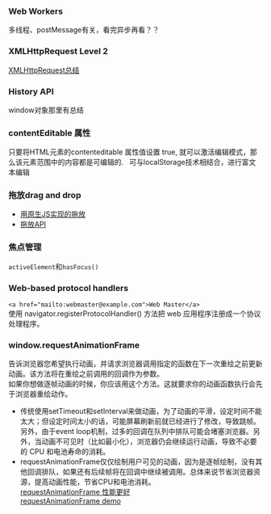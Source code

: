 ### Web Workers
多线程、postMessage有关，看完异步再看？？

### XMLHttpRequest Level 2
[XMLHttpRequest总结](https://github.com/nicoleJT914/blog/blob/master/ajax.md)

### History API
window对象那里有总结

### contentEditable 属性
只要将HTML元素的contenteditable 属性值设置 true,  就可以激活编辑模式，那么该元素范围中的内容都是可编辑的.  
可与localStorage技术相结合，进行富文本编辑

### 拖放drag and drop  
- [用原生JS实现的拖放](https://github.com/nicoleJT914/blog/issues/29)  
- [拖放API](https://developer.mozilla.org/zh-CN/docs/Web/API/HTML_Drag_and_Drop_API)


### 焦点管理
`activeElement`和`hasFocus()`

### Web-based protocol handlers
`<a href="mailto:webmaster@example.com">Web Master</a>`  
使用 navigator.registerProtocolHandler() 方法把 web 应用程序注册成一个协议处理程序。

### window.requestAnimationFrame
告诉浏览器您希望执行动画，并请求浏览器调用指定的函数在下一次重绘之前更新动画。该方法将在重绘之前调用的回调作为参数。  
如果你想做逐帧动画的时候，你应该用这个方法。这就要求你的动画函数执行会先于浏览器重绘动作。  

- 传统使用setTimeout和setInterval来做动画，为了动画的平滑，设定时间不能太大；但设定时间太小的话，可能屏幕刷新前就已经进行了修改，导致跳帧。另外，由于event loop机制，过多的回调在队列中排队可能会堵塞浏览器。另外，当动画不可见时（比如最小化），浏览器仍会继续运行动画，导致不必要的 CPU 和电池寿命的消耗。  
- requestAnimationFrame仅仅绘制用户可见的动画，因为是逐帧绘制，没有其他回调排队，如果还有后续帧将在回调中继续被调用。总体来说节省浏览器资源，提高动画性能，节省CPU和电池消耗。  
[requestAnimationFrame 性能更好](https://jinlong.github.io/2013/06/24/better-performance-with-requestanimationframe/)  
[requestAnimationFrame demo](http://jsfiddle.net/paul/rjbGw/3/)
